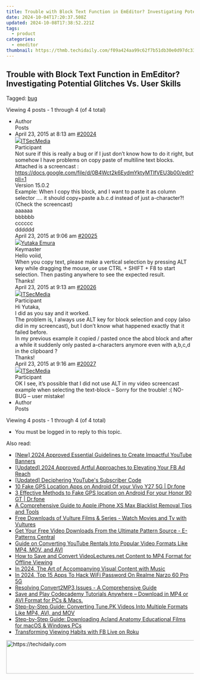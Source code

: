 ```yaml
---
title: Trouble with Block Text Function in EmEditor? Investigating Potential Glitches Vs. User Skills
date: 2024-10-04T17:20:37.508Z
updated: 2024-10-08T17:38:52.221Z
tags:
  - product
categories:
  - emeditor
thumbnail: https://thmb.techidaily.com/f09a424aa99c62f7b51db30e0d97dc33c8611de88afaf819d747680f631cd289.jpg
---
```


## Trouble with Block Text Function in EmEditor? Investigating Potential Glitches Vs. User Skills

Tagged: [bug](https://tools.techidaily.com/emeditor/products/)

Viewing 4 posts - 1 through 4 (of 4 total)

* Author  
Posts
* April 23, 2015 at 8:13 am [#20024](https://tools.techidaily.com/emeditor/products/)  
[![](https://secure.gravatar.com/avatar/5a834a2feee8bc20bf55023496099ecd?s=80&d=identicon&r=g)ITSecMedia](https://www.emeditor.com/forums/users/itsec-media/ "View ITSecMedia's profile")  
Participant  
Not sure if this is really a bug or if I just don’t know how to do it right, but somehow I have problems on copy paste of multiline text blocks.  
Attached is a screencast : <https://docs.google.com/file/d/0B4Wct2k6EydmYktyMTlfVEU3b00/edit?pli=1>  
Version 15.0.2  
Example: When I copy this block, and I want to paste it as column selector …. it should copy+paste a.b.c.d instead of just a-character?! (Check the screencast)  
 aaaaaa  
 bbbbbb  
 cccccc  
 dddddd  
April 23, 2015 at 9:06 am [#20025](https://tools.techidaily.com/emeditor/products/)  
[![](https://secure.gravatar.com/avatar/a0a6377144ed3636f985d87303f65ed2?s=80&d=identicon&r=g)Yutaka Emura](https://www.emeditor.com/forums/users/yemura/ "View Yutaka Emura's profile")  
Keymaster  
Hello voiid,  
When you copy text, please make a vertical selection by pressing ALT key while dragging the mouse, or use CTRL + SHIFT + F8 to start selection. Then pasting anywhere to see the expected result.  
Thanks!  
April 23, 2015 at 9:13 am [#20026](https://tools.techidaily.com/emeditor/products/)  
[![](https://secure.gravatar.com/avatar/5a834a2feee8bc20bf55023496099ecd?s=80&d=identicon&r=g)ITSecMedia](https://www.emeditor.com/forums/users/itsec-media/ "View ITSecMedia's profile")  
Participant  
Hi Yutaka,  
I did as you say and it worked.  
The problem is, I always use ALT key for block selection and copy (also did in my screencast), but I don’t know what happened exactly that it failed before.  
In my previous example it copied / pasted once the abcd block and after a while it suddenly only pasted a-characters anymore even with a,b,c,d in the clipboard ?  
Thanks!  
April 23, 2015 at 9:16 am [#20027](https://tools.techidaily.com/emeditor/products/)  
[![](https://secure.gravatar.com/avatar/5a834a2feee8bc20bf55023496099ecd?s=80&d=identicon&r=g)ITSecMedia](https://www.emeditor.com/forums/users/itsec-media/ "View ITSecMedia's profile")  
Participant  
OK I see, it’s possible that I did not use ALT in my video screencast example when selecting the text-block – Sorry for the trouble! :(
NO-BUG – user mistake!
* Author  
Posts

Viewing 4 posts - 1 through 4 (of 4 total)

* You must be logged in to reply to this topic.

<ins class="adsbygoogle"
     style="display:block"
     data-ad-format="autorelaxed"
     data-ad-client="ca-pub-7571918770474297"
     data-ad-slot="1223367746"></ins>

<ins class="adsbygoogle"
     style="display:block"
     data-ad-client="ca-pub-7571918770474297"
     data-ad-slot="8358498916"
     data-ad-format="auto"
     data-full-width-responsive="true"></ins>

<span class="atpl-alsoreadstyle">Also read:</span>
<div><ul>
<li><a href="https://youtube-web.techidaily.com/024-approved-essential-guidelines-to-create-impactful-youtube-banners/"><u>[New] 2024 Approved Essential Guidelines to Create Impactful YouTube Banners</u></a></li>
<li><a href="https://facebook-videos.techidaily.com/updated-2024-approved-artful-approaches-to-elevating-your-fb-ad-reach/"><u>[Updated] 2024 Approved Artful Approaches to Elevating Your FB Ad Reach</u></a></li>
<li><a href="https://youtube-webster.techidaily.com/ed-deciphering-youtubes-subscriber-code/"><u>[Updated] Deciphering YouTube's Subscriber Code</u></a></li>
<li><a href="https://android-location.techidaily.com/10-fake-gps-location-apps-on-android-of-your-vivo-y27-5g-drfone-by-drfone-virtual/"><u>10 Fake GPS Location Apps on Android Of your Vivo Y27 5G | Dr.fone</u></a></li>
<li><a href="https://android-location.techidaily.com/3-effective-methods-to-fake-gps-location-on-android-for-your-honor-90-gt-drfone-by-drfone-virtual/"><u>3 Effective Methods to Fake GPS location on Android For your Honor 90 GT | Dr.fone</u></a></li>
<li><a href="https://ios-unlock.techidaily.com/a-comprehensive-guide-to-apple-iphone-xs-max-blacklist-removal-tips-and-tools-by-drfone-ios/"><u>A Comprehensive Guide to Apple iPhone XS Max Blacklist Removal Tips and Tools</u></a></li>
<li><a href="https://win-cheats.techidaily.com/free-downloads-of-vulture-films-and-series-watch-movies-and-tv-with-vultures/"><u>Free Downloads of Vulture Films & Series - Watch Movies and Tv with Vultures</u></a></li>
<li><a href="https://win-cheats.techidaily.com/get-your-free-video-downloads-from-the-ultimate-pattern-source-e-patterns-central/"><u>Get Your Free Video Downloads From the Ultimate Pattern Source - E-Patterns Central</u></a></li>
<li><a href="https://win-cheats.techidaily.com/guide-on-converting-youtube-rentals-into-popular-video-formats-like-mp4-mov-and-avi/"><u>Guide on Converting YouTube Rentals Into Popular Video Formats Like MP4, MOV, and AVI</u></a></li>
<li><a href="https://win-cheats.techidaily.com/how-to-save-and-convert-videolecturesnet-content-to-mp4-format-for-offline-viewing/"><u>How to Save and Convert VideoLectures.net Content to MP4 Format for Offline Viewing</u></a></li>
<li><a href="https://some-skills.techidaily.com/in-2024-the-art-of-accompanying-visual-content-with-music/"><u>In 2024, The Art of Accompanying Visual Content with Music</u></a></li>
<li><a href="https://easy-unlock-android.techidaily.com/in-2024-top-15-apps-to-hack-wifi-password-on-realme-narzo-60-pro-5g-by-drfone-android/"><u>In 2024, Top 15 Apps To Hack WiFi Password On Realme Narzo 60 Pro 5G</u></a></li>
<li><a href="https://win-cheats.techidaily.com/resolving-convert2mp3-issues-a-comprehensive-guide/"><u>Resolving Convert2MP3 Issues - A Comprehensive Guide</u></a></li>
<li><a href="https://win-cheats.techidaily.com/save-and-play-codecademy-tutorials-anywhere-download-in-mp4-or-avi-format-for-pcs-and-macs/"><u>Save and Play Codecademy Tutorials Anywhere – Download in MP4 or AVI Format for PCs & Macs.</u></a></li>
<li><a href="https://win-cheats.techidaily.com/step-by-step-guide-converting-tunepk-videos-into-multiple-formats-like-mp4-avi-and-mov/"><u>Step-by-Step Guide: Converting Tune.PK Videos Into Multiple Formats Like MP4, AVI, and MOV</u></a></li>
<li><a href="https://win-cheats.techidaily.com/step-by-step-guide-downloading-acland-anatomy-educational-films-for-macos-and-windows-pcs/"><u>Step-by-Step Guide: Downloading Acland Anatomy Educational Films for macOS & Windows PCs</u></a></li>
<li><a href="https://facebook-video-content.techidaily.com/transforming-viewing-habits-with-fb-live-on-roku/"><u>Transforming Viewing Habits with FB Live on Roku</u></a></li>
</ul></div>

<!-- affiliate ads begin -->
<a href="https://ephamedtechinc.pxf.io/c/5597632/2136626/26400" target="_top" id="2136626">
  <img src="//a.impactradius-go.com/display-ad/26400-2136626" border="0" alt="https://techidaily.com" width="728" height="90"/>
</a>
<img height="0" width="0" src="https://ephamedtechinc.pxf.io/i/5597632/2136626/26400" style="position:absolute;visibility:hidden;" border="0" />
<!-- affiliate ads end -->

